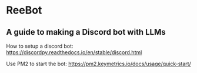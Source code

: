 # ReeBot

## A guide to making a Discord bot with LLMs

How to setup a discord bot: <https://discordpy.readthedocs.io/en/stable/discord.html>

Use PM2 to start the bot: <https://pm2.keymetrics.io/docs/usage/quick-start/>
